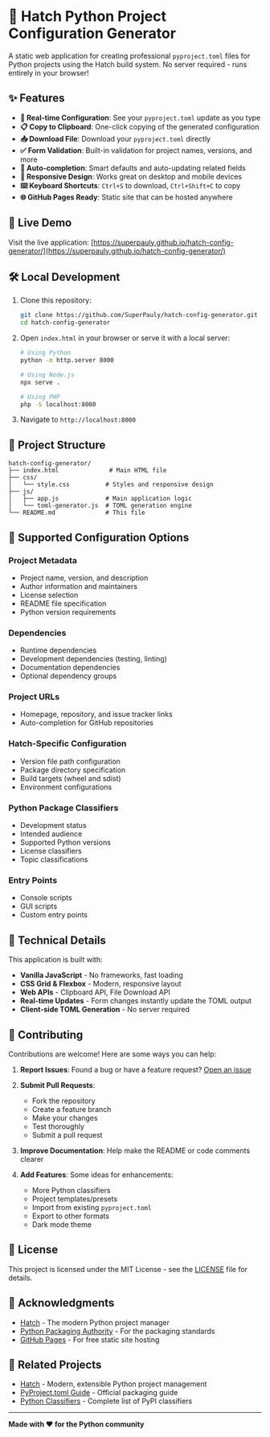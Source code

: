 # 🚀 Hatch Python Project Configuration Generator

A static web application for creating professional `pyproject.toml` files for Python projects using the Hatch build system. No server required - runs entirely in your browser!

## ✨ Features

- **🎨 Real-time Configuration**: See your `pyproject.toml` update as you type
- **📋 Copy to Clipboard**: One-click copying of the generated configuration
- **📥 Download File**: Download your `pyproject.toml` directly
- **✅ Form Validation**: Built-in validation for project names, versions, and more
- **🔄 Auto-completion**: Smart defaults and auto-updating related fields
- **📱 Responsive Design**: Works great on desktop and mobile devices
- **⌨️ Keyboard Shortcuts**: `Ctrl+S` to download, `Ctrl+Shift+C` to copy
- **🌐 GitHub Pages Ready**: Static site that can be hosted anywhere

## 🚀 Live Demo

Visit the live application: [https://superpauly.github.io/hatch-config-generator/](https://superpauly.github.io/hatch-config-generator/)

## 🛠️ Local Development

1. Clone this repository:
   ```bash
   git clone https://github.com/SuperPauly/hatch-config-generator.git
   cd hatch-config-generator
   ```

2. Open `index.html` in your browser or serve it with a local server:
   ```bash
   # Using Python
   python -m http.server 8000
   
   # Using Node.js
   npx serve .
   
   # Using PHP
   php -S localhost:8000
   ```

3. Navigate to `http://localhost:8000`

## 📁 Project Structure

```
hatch-config-generator/
├── index.html              # Main HTML file
├── css/
│   └── style.css          # Styles and responsive design
├── js/
│   ├── app.js             # Main application logic
│   └── toml-generator.js  # TOML generation engine
└── README.md              # This file
```

## 🎯 Supported Configuration Options

### Project Metadata
- Project name, version, and description
- Author information and maintainers
- License selection
- README file specification
- Python version requirements

### Dependencies
- Runtime dependencies
- Development dependencies (testing, linting)
- Documentation dependencies
- Optional dependency groups

### Project URLs
- Homepage, repository, and issue tracker links
- Auto-completion for GitHub repositories

### Hatch-Specific Configuration
- Version file path configuration
- Package directory specification
- Build targets (wheel and sdist)
- Environment configurations

### Python Package Classifiers
- Development status
- Intended audience
- Supported Python versions
- License classifiers
- Topic classifications

### Entry Points
- Console scripts
- GUI scripts
- Custom entry points

## 🔧 Technical Details

This application is built with:

- **Vanilla JavaScript** - No frameworks, fast loading
- **CSS Grid & Flexbox** - Modern, responsive layout
- **Web APIs** - Clipboard API, File Download API
- **Real-time Updates** - Form changes instantly update the TOML output
- **Client-side TOML Generation** - No server required

## 🤝 Contributing

Contributions are welcome! Here are some ways you can help:

1. **Report Issues**: Found a bug or have a feature request? [Open an issue](https://github.com/SuperPauly/hatch-config-generator/issues)

2. **Submit Pull Requests**: 
   - Fork the repository
   - Create a feature branch
   - Make your changes
   - Test thoroughly
   - Submit a pull request

3. **Improve Documentation**: Help make the README or code comments clearer

4. **Add Features**: Some ideas for enhancements:
   - More Python classifiers
   - Project templates/presets
   - Import from existing `pyproject.toml`
   - Export to other formats
   - Dark mode theme

## 📝 License

This project is licensed under the MIT License - see the [LICENSE](LICENSE) file for details.

## 🙏 Acknowledgments

- [Hatch](https://hatch.pypa.io/) - The modern Python project manager
- [Python Packaging Authority](https://www.pypa.io/) - For the packaging standards
- [GitHub Pages](https://pages.github.com/) - For free static site hosting

## 🔗 Related Projects

- [Hatch](https://github.com/pypa/hatch) - Modern, extensible Python project management
- [PyProject.toml Guide](https://packaging.python.org/en/latest/guides/writing-pyproject-toml/) - Official packaging guide
- [Python Classifiers](https://pypi.org/classifiers/) - Complete list of PyPI classifiers

---

**Made with ❤️ for the Python community**

